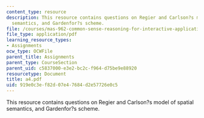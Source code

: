 ```yaml
---
content_type: resource
description: This resource contains questions on Regier and Carlson?s model of spatial
  semantics, and Gardenfor?s scheme.
file: /courses/mas-962-common-sense-reasoning-for-interactive-applications-fall-2006/919e0c3ef82d07e47684d2e57726e0c5_a4.pdf
file_type: application/pdf
learning_resource_types:
- Assignments
ocw_type: OCWFile
parent_title: Assignments
parent_type: CourseSection
parent_uid: c5837000-e3e2-bc2c-f964-d75be9e88920
resourcetype: Document
title: a4.pdf
uid: 919e0c3e-f82d-07e4-7684-d2e57726e0c5
---
```

This resource contains questions on Regier and Carlson?s model of spatial semantics, and Gardenfor?s scheme.

